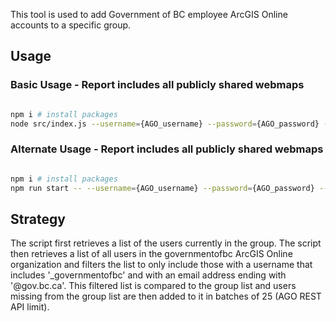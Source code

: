 This tool is used to add Government of BC employee ArcGIS Online accounts to a specific group. 


## Usage

### Basic Usage - Report includes all publicly shared webmaps
```bash

npm i # install packages
node src/index.js --username={AGO_username} --password={AGO_password} --group={group_itemId}

```

### Alternate Usage - Report includes all publicly shared webmaps
```bash

npm i # install packages
npm run start -- --username={AGO_username} --password={AGO_password} --group={group_itemId}

```

## Strategy
The script first retrieves a list of the users currently in the group. The script then retrieves a list of all users in the governmentofbc ArcGIS Online organization and filters the list to only include those with a username that includes '_governmentofbc' and with an email address ending with '@gov.bc.ca'. This filtered list is compared to the group list and users missing from the group list are then added to it in batches of 25 (AGO REST API limit).